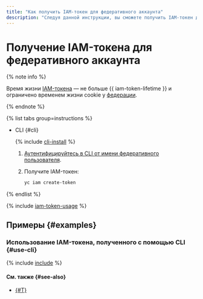 ```yaml
---
title: "Как получить IAM-токен для федеративного аккаунта"
description: "Следуя данной инструкции, вы сможете получить IAM-токен для федеративного аккаунта."
---
```


# Получение IAM-токена для федеративного аккаунта

{% note info %}

Время жизни [IAM-токена](../../../iam/concepts/authorization/iam-token.md) — не больше {{ iam-token-lifetime }} и ограничено временем жизни cookie у [федерации](../../../organization/concepts/add-federation.md).

{% endnote %}

{% list tabs group=instructions %}

- CLI {#cli}

  {% include [cli-install](../../../_includes/cli-install.md) %}

  1. [Аутентифицируйтесь в CLI от имени федеративного пользователя](../../../cli/operations/authentication/federated-user.md).

  1. Получите IAM-токен:

      ```bash
      yc iam create-token
      ```

{% endlist %}

{% include [iam-token-usage](../../../_includes/iam-token-usage.md) %}

## Примеры {#examples}

### Использование IAM-токена, полученного с помощью CLI {#use-cli}

{% include [include](../../../_includes/iam/iam-token-usage-examples.md) %}

#### См. также {#see-also}

* [{#T}](./revoke-iam-token.md)